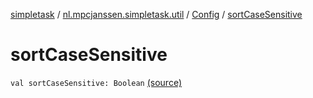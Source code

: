 [simpletask](../../index.md) / [nl.mpcjanssen.simpletask.util](../index.md) / [Config](index.md) / [sortCaseSensitive](.)

# sortCaseSensitive

`val sortCaseSensitive: Boolean` [(source)](https://github.com/mpcjanssen/simpletask-android/blob/master/src/main/java/nl/mpcjanssen/simpletask/util/Config.kt#L105)